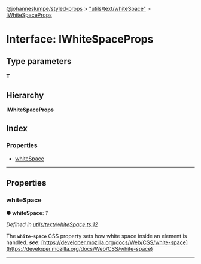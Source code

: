 [@johanneslumpe/styled-props](../README.md) > ["utils/text/whiteSpace"](../modules/_utils_text_whitespace_.md) > [IWhiteSpaceProps](../interfaces/_utils_text_whitespace_.iwhitespaceprops.md)

# Interface: IWhiteSpaceProps

## Type parameters
#### T 
## Hierarchy

**IWhiteSpaceProps**

## Index

### Properties

* [whiteSpace](_utils_text_whitespace_.iwhitespaceprops.md#whitespace)

---

## Properties

<a id="whitespace"></a>

###  whiteSpace

**● whiteSpace**: *`T`*

*Defined in [utils/text/whiteSpace.ts:12](https://github.com/johanneslumpe/styled-props/blob/3abf398/src/utils/text/whiteSpace.ts#L12)*

The **`white-space`** CSS property sets how white space inside an element is handled.
*__see__*: [https://developer.mozilla.org/docs/Web/CSS/white-space](https://developer.mozilla.org/docs/Web/CSS/white-space)

___


